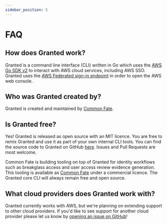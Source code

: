 ```yaml
---
sidebar_position: 5
---
```


# FAQ

## How does Granted work?

Granted is a command line interface (CLI) written in Go which uses the [AWS Go SDK v2](<(https://github.com/aws/aws-sdk-go-v2)>) to interact with AWS cloud services, including AWS SSO. Granted uses the [AWS Federated sign-in endpoint](https://docs.aws.amazon.com/IAM/latest/UserGuide/id_roles_providers_enable-console-custom-url.html) in order to open the AWS web console.

## Who was Granted created by?

Granted is created and maintained by [Common Fate](https://commonfate.io/).

## Is Granted free?

Yes! Granted is released as open source with an MIT licence. You are free to remix Granted and use it as part of your own internal CLI tools. You can find the source code to Granted on GitHub [here](https://github.com/common-fate/granted). Issues and Pull Requests are most welcome.

Common Fate is building tooling on top of Granted for identity workflows such as breakglass access and user access review evidence generation. This tooling is available as [Common Fate](https://commonfate.io) under a commercial licence. The Granted core CLI will always remain free and open source.

## What cloud providers does Granted work with?

Granted currently works with AWS, but we're planning on extending support to other cloud providers. If you'd like to see support for another cloud provider please let us know by [opening an issue on GitHub](https://github.com/common-fate/granted/issues)!
